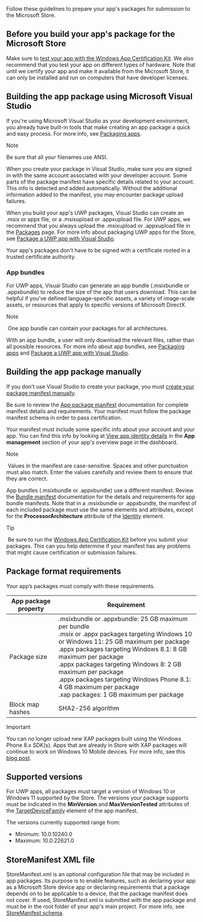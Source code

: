 Follow these guidelines to prepare your app's packages for submission to the Microsoft Store.

## Before you build your app's package for the Microsoft Store

Make sure to [test your app with the Windows App Certification Kit](/windows/uwp/debug-test-perf/windows-app-certification-kit). We also recommend that you test your app on different types of hardware. Note that until we certify your app and make it available from the Microsoft Store, it can only be installed and run on computers that have developer licenses.

## Building the app package using Microsoft Visual Studio

If you're using Microsoft Visual Studio as your development environment, you already have built-in tools that make creating an app package a quick and easy process. For more info, see [Packaging apps](/windows/uwp/packaging/).

> [!NOTE]
> Be sure that all your filenames use ANSI.

When you create your package in Visual Studio, make sure you are signed in with the same account associated with your developer account. Some parts of the package manifest have specific details related to your account. This info is detected and added automatically. Without the additional information added to the manifest, you may encounter package upload failures.

When you build your app's UWP packages, Visual Studio can create an .msix or appx file, or a .msixupload or .appxupload file. For UWP apps, we recommend that you always upload the .msixupload or .appxupload file in the [Packages](../../../apps/publish/publish-your-app/upload-app-packages.md) page. For more info about packaging UWP apps for the Store, see [Package a UWP app with Visual Studio](/windows/msix/package/packaging-uwp-apps).

Your app's packages don't have to be signed with a certificate rooted in a trusted certificate authority.

### App bundles

For UWP apps, Visual Studio can generate an app bundle (.msixbundle or .appxbundle) to reduce the size of the app that users download. This can be helpful if you've defined language-specific assets, a variety of image-scale assets, or resources that apply to specific versions of Microsoft DirectX.

> [!NOTE]
> One app bundle can contain your packages for all architectures.

With an app bundle, a user will only download the relevant files, rather than all possible resources. For more info about app bundles, see [Packaging apps](/windows/uwp/packaging/) and [Package a UWP app with Visual Studio](/windows/msix/package/packaging-uwp-apps).

## Building the app package manually

If you don't use Visual Studio to create your package, you must [create your package manifest manually](/uwp/schemas/appxpackage/how-to-create-a-package-manifest-manually).

Be sure to review the [App package manifest](/uwp/schemas/appxpackage/appx-package-manifest) documentation for complete manifest details and requirements. Your manifest must follow the package manifest schema in order to pass certification.

Your manifest must include some specific info about your account and your app. You can find this info by looking at [View app identity details](../../../publish/view-app-identity-details.md) in the **App management** section of your app's overview page in the dashboard.

> [!NOTE]
> Values in the manifest are case-sensitive. Spaces and other punctuation must also match. Enter the values carefully and review them to ensure that they are correct.

App bundles (.msixbundle or .appxbundle) use a different manifest. Review the [Bundle manifest](/uwp/schemas/bundlemanifestschema/bundle-manifest) documentation for the details and requirements for app bundle manifests. Note that in a .msixbundle or .appxbundle, the manifest of each included package must use the same elements and attributes, except for the **ProcessorArchitecture** attribute of the [Identity](/uwp/schemas/appxpackage/uapmanifestschema/element-identity) element.

> [!TIP]
> Be sure to run the [Windows App Certification Kit](/uwp/debug-test-perf/windows-app-certification-kit) before you submit your packages. This can you help determine if your manifest has any problems that might cause certification or submission failures.

## Package format requirements

Your app’s packages must comply with these requirements.

| App package property | Requirement        |
|----------------------|--------------------|
| Package size         | .msixbundle or .appxbundle: 25 GB maximum per bundle<br>.msix or .appx packages targeting Windows 10 or Windows 11: 25 GB maximum per package<br>.appx packages targeting Windows 8.1: 8 GB maximum per package<br>.appx packages targeting Windows 8: 2 GB maximum per package<br>.appx packages targeting Windows Phone 8.1: 4 GB maximum per package<br> .xap packages: 1 GB maximum per package |
| Block map hashes     | SHA2-256 algorithm |

> [!IMPORTANT]
> You can no longer upload new XAP packages built using the Windows Phone 8.x SDK(s). Apps that are already in Store with XAP packages will continue to work on Windows 10 Mobile devices. For more info, see this [blog post](https://blogs.windows.com/windowsdeveloper/2018/08/20/important-dates-regarding-apps-with-windows-phone-8-x-and-earlier-and-windows-8-8-1-packages-submitted-to-microsoft-store).

## Supported versions

For UWP apps, all packages must target a version of Windows 10 or Windows 11 supported by the Store. The versions your package supports must be indicated in the **MinVersion** and **MaxVersionTested** attributes of the [TargetDeviceFamily](/uwp/schemas/appxpackage/uapmanifestschema/element-targetdevicefamily) element of the app manifest.

The versions currently supported range from:

- Minimum: 10.0.10240.0
- Maximum: 10.0.22621.0

## StoreManifest XML file

StoreManifest.xml is an optional configuration file that may be included in app packages. Its purpose is to enable features, such as declaring your app as a Microsoft Store device app or declaring requirements that a package depends on to be applicable to a device, that the package manifest does not cover. If used, StoreManifest.xml is submitted with the app package and must be in the root folder of your app's main project. For more info, see [StoreManifest schema](/uwp/schemas/storemanifest/store-manifest-schema-portal).
